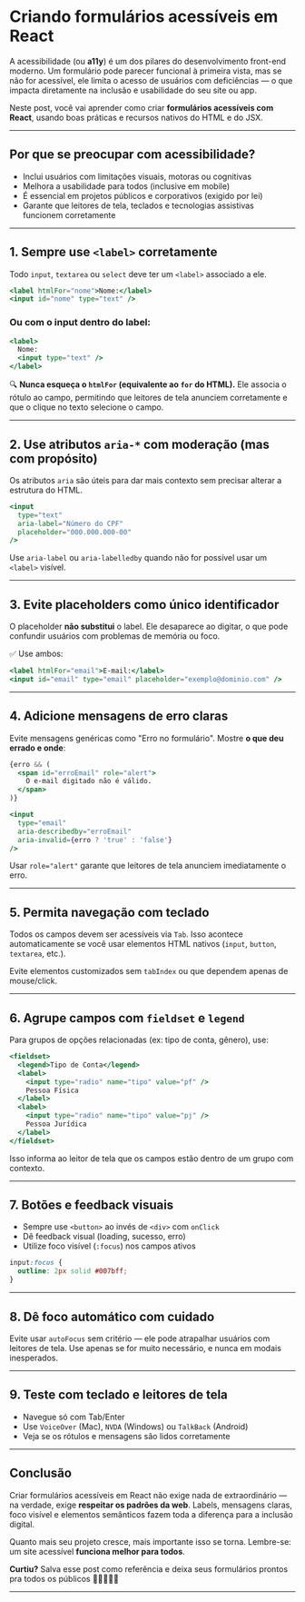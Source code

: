 # Criando formulários acessíveis em React

A acessibilidade (ou **a11y**) é um dos pilares do desenvolvimento front-end moderno. Um formulário pode parecer funcional à primeira vista, mas se não for acessível, ele limita o acesso de usuários com deficiências — o que impacta diretamente na inclusão e usabilidade do seu site ou app.

Neste post, você vai aprender como criar **formulários acessíveis com React**, usando boas práticas e recursos nativos do HTML e do JSX.

---

## Por que se preocupar com acessibilidade?

- Inclui usuários com limitações visuais, motoras ou cognitivas
- Melhora a usabilidade para todos (inclusive em mobile)
- É essencial em projetos públicos e corporativos (exigido por lei)
- Garante que leitores de tela, teclados e tecnologias assistivas funcionem corretamente

---

## 1. Sempre use `<label>` corretamente

Todo `input`, `textarea` ou `select` deve ter um `<label>` associado a ele.

```jsx
<label htmlFor="nome">Nome:</label>
<input id="nome" type="text" />
````

### Ou com o input dentro do label:

```jsx
<label>
  Nome:
  <input type="text" />
</label>
```

🔍 **Nunca esqueça o `htmlFor` (equivalente ao `for` do HTML).** Ele associa o rótulo ao campo, permitindo que leitores de tela anunciem corretamente e que o clique no texto selecione o campo.

---

## 2. Use atributos `aria-*` com moderação (mas com propósito)

Os atributos `aria` são úteis para dar mais contexto sem precisar alterar a estrutura do HTML.

```jsx
<input
  type="text"
  aria-label="Número do CPF"
  placeholder="000.000.000-00"
/>
```

Use `aria-label` ou `aria-labelledby` quando não for possível usar um `<label>` visível.

---

## 3. Evite placeholders como único identificador

O placeholder **não substitui** o label. Ele desaparece ao digitar, o que pode confundir usuários com problemas de memória ou foco.

✅ Use ambos:

```jsx
<label htmlFor="email">E-mail:</label>
<input id="email" type="email" placeholder="exemplo@dominio.com" />
```

---

## 4. Adicione mensagens de erro claras

Evite mensagens genéricas como "Erro no formulário". Mostre **o que deu errado e onde**:

```jsx
{erro && (
  <span id="erroEmail" role="alert">
    O e-mail digitado não é válido.
  </span>
)}

<input
  type="email"
  aria-describedby="erroEmail"
  aria-invalid={erro ? 'true' : 'false'}
/>
```

Usar `role="alert"` garante que leitores de tela anunciem imediatamente o erro.

---

## 5. Permita navegação com teclado

Todos os campos devem ser acessíveis via `Tab`. Isso acontece automaticamente se você usar elementos HTML nativos (`input`, `button`, `textarea`, etc.).

Evite elementos customizados sem `tabIndex` ou que dependem apenas de mouse/click.

---

## 6. Agrupe campos com `fieldset` e `legend`

Para grupos de opções relacionadas (ex: tipo de conta, gênero), use:

```jsx
<fieldset>
  <legend>Tipo de Conta</legend>
  <label>
    <input type="radio" name="tipo" value="pf" />
    Pessoa Física
  </label>
  <label>
    <input type="radio" name="tipo" value="pj" />
    Pessoa Jurídica
  </label>
</fieldset>
```

Isso informa ao leitor de tela que os campos estão dentro de um grupo com contexto.

---

## 7. Botões e feedback visuais

* Sempre use `<button>` ao invés de `<div>` com `onClick`
* Dê feedback visual (loading, sucesso, erro)
* Utilize foco visível (`:focus`) nos campos ativos

```css
input:focus {
  outline: 2px solid #007bff;
}
```

---

## 8. Dê foco automático com cuidado

Evite usar `autoFocus` sem critério — ele pode atrapalhar usuários com leitores de tela. Use apenas se for muito necessário, e nunca em modais inesperados.

---

## 9. Teste com teclado e leitores de tela

* Navegue só com Tab/Enter
* Use `VoiceOver` (Mac), `NVDA` (Windows) ou `TalkBack` (Android)
* Veja se os rótulos e mensagens são lidos corretamente

---

## Conclusão

Criar formulários acessíveis em React não exige nada de extraordinário — na verdade, exige **respeitar os padrões da web**. Labels, mensagens claras, foco visível e elementos semânticos fazem toda a diferença para a inclusão digital.

Quanto mais seu projeto cresce, mais importante isso se torna. Lembre-se: um site acessível **funciona melhor para todos**.

**Curtiu?** Salva esse post como referência e deixa seus formulários prontos pra todos os públicos 🧑‍🦯🧠🧑‍🦽

---